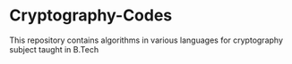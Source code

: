 # Cryptography-Codes
This repository contains algorithms in various languages for cryptography subject taught in B.Tech
